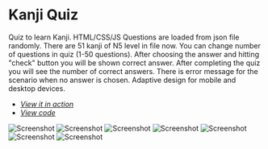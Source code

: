 # Kanji Quiz

Quiz to learn Kanji. HTML/CSS/JS
Questions are loaded from json file randomly. 
There are 51 kanji of N5 level in file now.
You can change number of questions in quiz (1-50 questions). 
After choosing the answer and hitting "check" button you will be shown correct answer.
After completing the quiz you will see the number of correct answers.
There is error message for the scenario when no answer is chosen.
Adaptive design for mobile and desktop devices.

+ *[View it in action]()*
+ *[View code]()*

![Screenshot](./data/screenshot1.png)
![Screenshot](./data/screenshot2.png)
![Screenshot](./data/screenshot3.png)
![Screenshot](./data/screenshot4.png)
![Screenshot](./data/screenshot5.png)
![Screenshot](./data/screenshot6.png)
![Screenshot](./data/screenshot7.png)